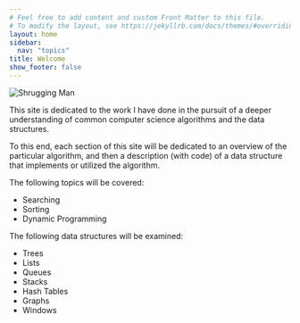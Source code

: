 ```yaml
---
# Feel free to add content and custom Front Matter to this file.
# To modify the layout, see https://jekyllrb.com/docs/themes/#overriding-theme-defaults
layout: home
sidebar:
  nav: "topics"
title: Welcome
show_footer: false
---
```


![Shrugging Man](/assets/images/old-shrug.jpg)

This site is dedicated to the work I have done in the pursuit of a deeper understanding of common computer science algorithms and the data structures. 

To this end, each section of this site will be dedicated to an overview of the particular algorithm, and then a description (with code) of a data structure that implements or utilized the algorithm.

The following topics will be covered:
- Searching
- Sorting
- Dynamic Programming

The following data structures will be examined:

- Trees
- Lists
- Queues
- Stacks
- Hash Tables
- Graphs
- Windows
